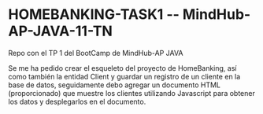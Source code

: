 # HOMEBANKING-TASK1 -- MindHub-AP-JAVA-11-TN 
Repo con el TP 1 del BootCamp de MindHub-AP JAVA

Se me ha pedido crear el esqueleto del proyecto de HomeBanking, así como también la entidad Client y guardar un registro de un cliente en la base de datos, 
seguidamente debo agregar un documento HTML (proporcionado) que muestre los clientes utilizando Javascript para obtener los datos y desplegarlos en el documento.
